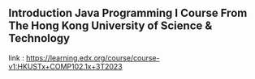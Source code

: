 Introduction Java Programming I Course From The Hong Kong University of Science & Technology
--
link : https://learning.edx.org/course/course-v1:HKUSTx+COMP102.1x+3T2023
